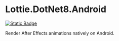 # Lottie.DotNet8.Android

[![Static Badge](https://img.shields.io/badge/NuGet-v1.0.1-blue)](https://www.nuget.org/packages/Lottie.DotNet8.Android/)

Render After Effects animations natively on Android.
